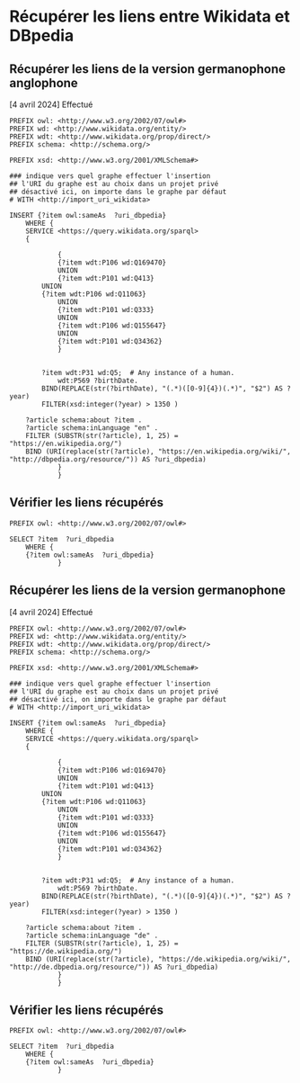 # Récupérer les liens entre Wikidata et DBpedia



## Récupérer les liens de la version germanophone anglophone

[4 avril 2024] Effectué

    PREFIX owl: <http://www.w3.org/2002/07/owl#>
    PREFIX wd: <http://www.wikidata.org/entity/>
    PREFIX wdt: <http://www.wikidata.org/prop/direct/>
    PREFIX schema: <http://schema.org/>

    PREFIX xsd: <http://www.w3.org/2001/XMLSchema#>

    ### indique vers quel graphe effectuer l'insertion
    ## l'URI du graphe est au choix dans un projet privé
    ## désactivé ici, on importe dans le graphe par défaut
    # WITH <http://import_uri_wikidata>

    INSERT {?item owl:sameAs  ?uri_dbpedia}
        WHERE {
        SERVICE <https://query.wikidata.org/sparql>
        {
                
                {
                {?item wdt:P106 wd:Q169470}
                UNION
                {?item wdt:P101 wd:Q413}  
            UNION 
            {?item wdt:P106 wd:Q11063}
                UNION
                {?item wdt:P101 wd:Q333} 
                UNION
                {?item wdt:P106 wd:Q155647}
                UNION
                {?item wdt:P101 wd:Q34362} 
                }
            
            
            ?item wdt:P31 wd:Q5;  # Any instance of a human.
                wdt:P569 ?birthDate.
            BIND(REPLACE(str(?birthDate), "(.*)([0-9]{4})(.*)", "$2") AS ?year)
            FILTER(xsd:integer(?year) > 1350 )

        ?article schema:about ?item .
        ?article schema:inLanguage "en" .
        FILTER (SUBSTR(str(?article), 1, 25) = "https://en.wikipedia.org/")
        BIND (URI(replace(str(?article), "https://en.wikipedia.org/wiki/", "http://dbpedia.org/resource/")) AS ?uri_dbpedia)       
                }
                }


## Vérifier les liens récupérés

    PREFIX owl: <http://www.w3.org/2002/07/owl#>
    
    SELECT ?item  ?uri_dbpedia
        WHERE {
        {?item owl:sameAs  ?uri_dbpedia}
                }




## Récupérer les liens de la version germanophone


[4 avril 2024] Effectué


    PREFIX owl: <http://www.w3.org/2002/07/owl#>
    PREFIX wd: <http://www.wikidata.org/entity/>
    PREFIX wdt: <http://www.wikidata.org/prop/direct/>
    PREFIX schema: <http://schema.org/>

    PREFIX xsd: <http://www.w3.org/2001/XMLSchema#>

    ### indique vers quel graphe effectuer l'insertion
    ## l'URI du graphe est au choix dans un projet privé
    ## désactivé ici, on importe dans le graphe par défaut
    # WITH <http://import_uri_wikidata>

    INSERT {?item owl:sameAs  ?uri_dbpedia}
        WHERE {
        SERVICE <https://query.wikidata.org/sparql>
        {
                
                {
                {?item wdt:P106 wd:Q169470}
                UNION
                {?item wdt:P101 wd:Q413}  
            UNION 
            {?item wdt:P106 wd:Q11063}
                UNION
                {?item wdt:P101 wd:Q333} 
                UNION
                {?item wdt:P106 wd:Q155647}
                UNION
                {?item wdt:P101 wd:Q34362} 
                }
            
            
            ?item wdt:P31 wd:Q5;  # Any instance of a human.
                wdt:P569 ?birthDate.
            BIND(REPLACE(str(?birthDate), "(.*)([0-9]{4})(.*)", "$2") AS ?year)
            FILTER(xsd:integer(?year) > 1350 )

        ?article schema:about ?item .
        ?article schema:inLanguage "de" .
        FILTER (SUBSTR(str(?article), 1, 25) = "https://de.wikipedia.org/")
        BIND (URI(replace(str(?article), "https://de.wikipedia.org/wiki/", "http://de.dbpedia.org/resource/")) AS ?uri_dbpedia)       
                }
                }


## Vérifier les liens récupérés

    PREFIX owl: <http://www.w3.org/2002/07/owl#>
    
    SELECT ?item  ?uri_dbpedia
        WHERE {
        {?item owl:sameAs  ?uri_dbpedia}
                }


